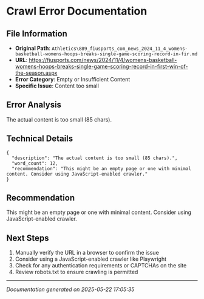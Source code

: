 # Crawl Error Documentation

## File Information
- **Original Path**: `Athletics\889_fiusports_com_news_2024_11_4_womens-basketball-womens-hoops-breaks-single-game-scoring-record-in-fir.md`
- **URL**: https://fiusports.com/news/2024/11/4/womens-basketball-womens-hoops-breaks-single-game-scoring-record-in-first-win-of-the-season.aspx
- **Error Category**: Empty or Insufficient Content
- **Specific Issue**: Content too small

## Error Analysis
The actual content is too small (85 chars).

## Technical Details
```
{
  "description": "The actual content is too small (85 chars).",
  "word_count": 12,
  "recommendation": "This might be an empty page or one with minimal content. Consider using JavaScript-enabled crawler."
}
```

## Recommendation
This might be an empty page or one with minimal content. Consider using JavaScript-enabled crawler.

## Next Steps
1. Manually verify the URL in a browser to confirm the issue
2. Consider using a JavaScript-enabled crawler like Playwright
3. Check for any authentication requirements or CAPTCHAs on the site
4. Review robots.txt to ensure crawling is permitted

---
*Documentation generated on 2025-05-22 17:05:35*
